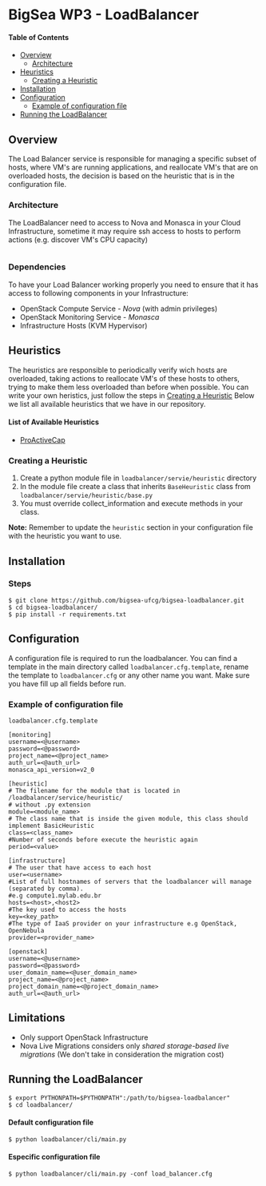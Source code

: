 BigSea WP3 - LoadBalancer
=========================

#### Table of Contents

- [Overview](#overview)
    - [Architecture](#architecture)
- [Heuristics](#heuristics)
    - [Creating a Heuristic](#creating-a-heuristic)
- [Installation](#installation)
- [Configuration](#configuration)
    - [Example of configuration file](#example-of-configuration-file)
- [Running the LoadBalancer](#running-the-loadbalancer)



Overview
--------

The Load Balancer service is responsible for managing a specific subset of hosts, where VM's are running applications,
and reallocate VM's that are on overloaded hosts, the decision is based on the heuristic that is in the configuration file.


### Architecture

The LoadBalancer need to access to Nova and Monasca in your Cloud Infrastructure, sometime it may require ssh access to hosts to perform actions
(e.g. discover VM's CPU capacity)

<Image>


### Dependencies

To have your Load Balancer working properly you need to ensure that it has access to following components in your Infrastructure:

* OpenStack Compute Service - *Nova* (with admin privileges)
* OpenStack Monitoring Service - *Monasca*
* Infrastructure Hosts (KVM Hypervisor)


Heuristics
----------

The heuristics are responsible to periodically verify wich hosts are overloaded, taking actions to reallocate VM's of these hosts
to others, trying to make them less overloaded than before when possible.
You can write your own heristics, just follow the steps in [Creating a Heuristic](#creating-a-heuristic)
Below we list all available heuristics that we have in our repository.


#### List of Available Heuristics

- [ProActiveCap](loadbalancer/service/heuristic/doc/cpu_capacity.md)


### Creating a Heuristic

1. Create a python module file in `loadbalancer/servie/heuristic` directory
2. In the module file create a class that inherits `BaseHeuristic` class from `loadbalancer/servie/heuristic/base.py`
3. You must override collect_information and execute methods in your class.

**Note:** Remember to update the `heuristic` section in your configuration file with the heuristic you want to use.


Installation
------------

### Steps

    $ git clone https://github.com/bigsea-ufcg/bigsea-loadbalancer.git
    $ cd bigsea-loadbalancer/
    $ pip install -r requirements.txt


Configuration
-------------

A configuration file is required to run the loadbalancer. You can find a template in the main directory called
`loadbalancer.cfg.template`, rename the template to `loadbalancer.cfg` or any other name you want.
Make sure you have fill up all fields before run.


### Example of configuration file

`loadbalancer.cfg.template`


```
[monitoring]
username=<@username>
password=<@password>
project_name=<@project_name>
auth_url=<@auth_url>
monasca_api_version=v2_0

[heuristic]
# The filename for the module that is located in /loadbalancer/service/heuristic/
# without .py extension
module=<module_name>
# The class name that is inside the given module, this class should implement BasicHeuristic
class=<class_name>
#Number of seconds before execute the heuristic again
period=<value>

[infrastructure]
# The user that have access to each host
user=<username>
#List of full hostnames of servers that the loadbalancer will manage (separated by comma).
#e.g compute1.mylab.edu.br
hosts=<host>,<host2>
#The key used to access the hosts
key=<key_path>
#The type of IaaS provider on your infrastructure e.g OpenStack, OpenNebula
provider=<provider_name>

[openstack]
username=<@username>
password=<@password>
user_domain_name=<@user_domain_name>
project_name=<@project_name>
project_domain_name=<@project_domain_name>
auth_url=<@auth_url>
```

Limitations
-----------

* Only support OpenStack Infrastructure
* Nova Live Migrations considers only *shared storage-based live migrations* (We don't take in consideration the migration cost)


Running the LoadBalancer
------------------------

    $ export PYTHONPATH=$PYTHONPATH":/path/to/bigsea-loadbalancer"
    $ cd loadbalancer/

#### Default configuration file

    $ python loadbalancer/cli/main.py

#### Especific configuration file

    $ python loadbalancer/cli/main.py -conf load_balancer.cfg
